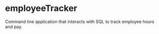 # employeeTracker

Command line application that interacts with SQL to track employee hours and pay. 
